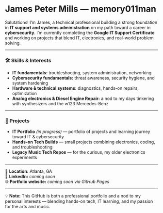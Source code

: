 # James Peter Mills — memory011man

Salutations! I’m James, a technical professional building a strong foundation in **IT support and systems administration** on my path toward a career in **cybersecurity**. I’m currently completing the **Google IT Support Certificate** and working on projects that blend IT, electronics, and real-world problem solving.

---

### 🛠 Skills & Interests
- **IT fundamentals:** troubleshooting, system administration, networking  
- **Cybersecurity fundamentals:** threat awareness, security hygiene, and system hardening  
- **Hardware & technical systems:** diagnostics, hands-on repairs, optimization  
- **Analog electronics & Diesel Engine Repair:** a nod to my days tinkering with synthesizers and the w123 Mercedes-Benz  

---

### 🚀 Projects
- **IT Portfolio** *(in progress)* — portfolio of projects and learning journey toward IT & cybersecurity  
- **Hands-on Tech Builds** — small projects combining electronics, coding, and troubleshooting  
- **Legacy Music Tech Repos** — for the curious, my older electronics experiments  

---

📍 **Location:** Atlanta, GA  
🔗 **LinkedIn:** *coming soon*  
🌐 **Portfolio website:** *coming soon via GitHub Pages*  

---

💡 **Note:** This GitHub is both a professional portfolio and a nod to my personal interests — blending hands-on tech, IT learning, and my passion for the arts and music.
